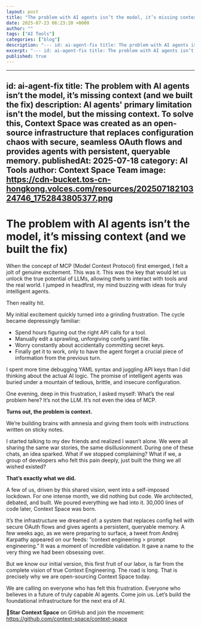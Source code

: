 ```yaml
---
layout: post
title: "The problem with AI agents isn’t the model, it’s missing context (and we built the fix)"
date: 2025-07-23 06:23:20 +0000
author: ""
tags: ["AI Tools"]
categories: ["blog"]
description: "--- id: ai-agent-fix title: The problem with AI agents isn’t the model, it’s missing context (and we built the fix) description: AI agents primary lim..."
excerpt: "--- id: ai-agent-fix title: The problem with AI agents isn’t the model, it’s mis..."
published: true
---
```


---
id: ai-agent-fix
title: The problem with AI agents isn’t the model, it’s missing context (and we built the fix)
description: AI agents' primary limitation isn't the model, but the missing context. To solve this, Context Space was created as an open-source infrastructure that replaces configuration chaos with secure, seamless OAuth flows and provides agents with persistent, queryable memory.
publishedAt: 2025-07-18
category: AI Tools
author: Context Space Team
image: https://cdn-bucket.tos-cn-hongkong.volces.com/resources/20250718210324746_1752843805377.png
---

# The problem with AI agents isn’t the model, it’s missing context (and we built the fix)

When the concept of MCP (Model Context Protocol) first emerged, I felt a jolt of genuine excitement. This was it. This was the key that would let us unlock the true potential of LLMs, allowing them to interact with tools and the real world. I jumped in headfirst, my mind buzzing with ideas for truly intelligent agents.

Then reality hit.

My initial excitement quickly turned into a grinding frustration. The cycle became depressingly familiar:

- Spend hours figuring out the right API calls for a tool.
- Manually edit a sprawling, unforgiving config.yaml file.
- Worry constantly about accidentally committing secret keys.
- Finally get it to work, only to have the agent forget a crucial piece of information from the previous turn.

I spent more time debugging YAML syntax and juggling API keys than I did thinking about the actual AI logic. The promise of intelligent agents was buried under a mountain of tedious, brittle, and insecure configuration.

One evening, deep in this frustration, I asked myself: What’s the real problem here? It’s not the LLM. It’s not even the idea of MCP.

**Turns out, the problem is context.**

We’re building brains with amnesia and giving them tools with instructions written on sticky notes.

I started talking to my dev friends and realized I wasn’t alone. We were all sharing the same war stories, the same disillusionment. During one of these chats, an idea sparked. What if we stopped complaining? What if we, a group of developers who felt this pain deeply, just built the thing we all wished existed?

**That’s exactly what we did.**

A few of us, driven by this shared vision, went into a self-imposed lockdown. For one intense month, we did nothing but code. We architected, debated, and built. We poured everything we had into it. 30,000 lines of code later, Context Space was born.

It’s the infrastructure we dreamed of: a system that replaces config hell with secure OAuth flows and gives agents a persistent, queryable memory.
A few weeks ago, as we were preparing to surface, a tweet from Andrej Karpathy appeared on our feeds: “context engineering > prompt engineering.” It was a moment of incredible validation. It gave a name to the very thing we had been obsessing over.

But we know our initial version, this first fruit of our labor, is far from the complete vision of true Context Engineering. The road is long. That is precisely why we are open-sourcing Context Space today.

We are calling on everyone who has felt this frustration. Everyone who believes in a future of truly capable AI agents. Come join us. Let’s build the foundational infrastructure for the next era of AI.

**🌟Star Context Space** on GitHub and join the movement: https://github.com/context-space/context-space
